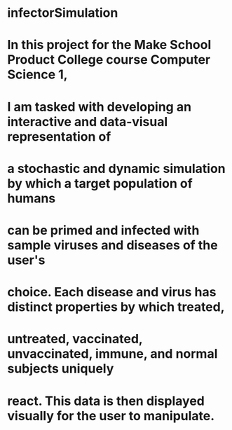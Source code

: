 # infectorSimulation

# In this project for the Make School Product College course Computer Science 1, 
# I am tasked with developing an interactive and data-visual representation of
# a stochastic and dynamic simulation by which a target population of humans
# can be primed and infected with sample viruses and diseases of the user's 
# choice. Each disease and virus has distinct properties by which treated, 
# untreated, vaccinated, unvaccinated, immune, and normal subjects uniquely 
# react. This data is then displayed visually for the user to manipulate. 